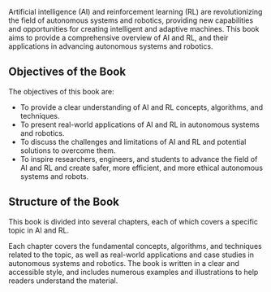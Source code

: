 
Artificial intelligence (AI) and reinforcement learning (RL) are revolutionizing the field of autonomous systems and robotics, providing new capabilities and opportunities for creating intelligent and adaptive machines. This book aims to provide a comprehensive overview of AI and RL, and their applications in advancing autonomous systems and robotics.

Objectives of the Book
----------------------

The objectives of this book are:

* To provide a clear understanding of AI and RL concepts, algorithms, and techniques.
* To present real-world applications of AI and RL in autonomous systems and robotics.
* To discuss the challenges and limitations of AI and RL and potential solutions to overcome them.
* To inspire researchers, engineers, and students to advance the field of AI and RL and create safer, more efficient, and more ethical autonomous systems and robots.

Structure of the Book
---------------------

This book is divided into several chapters, each of which covers a specific topic in AI and RL.

Each chapter covers the fundamental concepts, algorithms, and techniques related to the topic, as well as real-world applications and case studies in autonomous systems and robotics. The book is written in a clear and accessible style, and includes numerous examples and illustrations to help readers understand the material.
